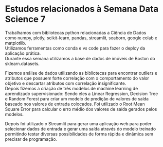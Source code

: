# Estudos relacionados à Semana Data Science 7  
Trabalhamos com bibliotecas python relacionadas a Ciência de Dados como numpy, plotly, scikit-learn, pandas, streamlit, seaborn, google colab e matplotlib.  
Utilizamos ferramentas como conda e vs code para fazer o deploy da aplicação prática.  
Durante essa semana utilizamos a base de dados de imóveis de Boston do sklearn.datasets.  

Fizemos análise de dados utilizando as bibliotecas para encontrar outliers e atributos que possuem forte correlação com o comportamento do valor objetivo e descartar atributos com correlação insignificante.  
Depois fizemos a criação de três modelos de machine learning de aprendizado supervisionado: Sendo eles a Linear Regression, Decision Tree e Random Forest para criar um modelo de predição de valores de saída baseado nos valores de entrada colocados. Foi utilizado o Root Mean Square Error para calcular o erro médio dos valores de saída gerados pelos modelos.

Depois foi utilizado o Streamlit para gerar uma aplicação web para poder selecionar dados de entrada e gerar uma saída através do modelo treinado permitindo testar diversas possibilidades de forma rápida e dinâmica sem precisar de programação.



